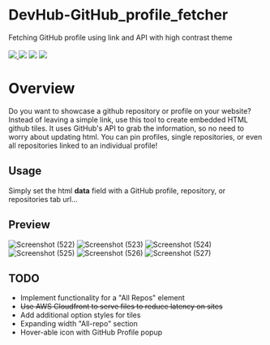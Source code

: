 # DevHub-GitHub_profile_fetcher
Fetching GitHub profile using link and API with high contrast theme
  <br><br>
<a href="https://www.gnu.org/licenses/gpl-3.0">
  <img src="https://img.shields.io/badge/License-GPL%20-green.svg">
</a>
  <img src="https://img.shields.io/badge/language-HTML5-red.svg">
  <img src="https://img.shields.io/badge/language-CSS-blue.svg">
  <img src="https://img.shields.io/badge/language-JS-gold.svg">
</p>


# Overview 
Do you want to showcase a github repository or profile on your website? Instead of leaving a simple link, use this tool to create embedded HTML github tiles. It uses GitHub's API to grab the information, so no need to worry about updating html. You can pin profiles, single repositories, or even all repositories linked to an individual profile!

## Usage
Simply set the html **data** field with a GitHub profile, repository, or repositories tab url...


## Preview
![Screenshot (522)](https://user-images.githubusercontent.com/75971776/129483611-44a85a15-f44d-4725-b7d7-0f5ffa95a89c.png)
![Screenshot (523)](https://user-images.githubusercontent.com/75971776/129483618-8bd152ed-e78f-4b1b-86f0-ca45514d764d.png)
![Screenshot (524)](https://user-images.githubusercontent.com/75971776/129483623-88ed9884-e5a3-435b-86e4-3017551b9711.png)
![Screenshot (525)](https://user-images.githubusercontent.com/75971776/129483626-e007e7cd-f568-41af-9f67-0db4d9bf1d63.png)
![Screenshot (526)](https://user-images.githubusercontent.com/75971776/129483627-d720c296-faf6-4e4d-b516-39c4794329d7.png)
![Screenshot (527)](https://user-images.githubusercontent.com/75971776/129483644-28ddde3d-2483-4f6a-b484-bc26118f5d8a.png)


## TODO
* Implement functionality for a "All Repos" element
* ~~Use AWS Cloudfront to serve files to reduce latency on sites~~
* Add additional option styles for tiles
* Expanding width "All-repo" section
* Hover-able icon with GitHub Profile popup


